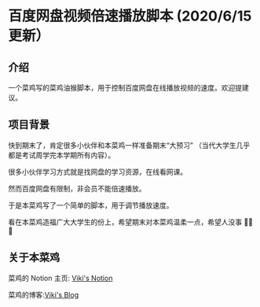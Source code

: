# 百度网盘视频倍速播放脚本 (2020/6/15 更新）

## 介绍

一个菜鸡写的菜鸡油猴脚本，用于控制百度网盘在线播放视频的速度。欢迎提建议。

## 项目背景

快到期末了，肯定很多小伙伴和本菜鸡一样准备期末“大预习” （当代大学生几乎都是考试周学完本学期所有内容）。

很多小伙伴学习方式就是找网盘的学习资源，在线看网课。

然而百度网盘有限制，非会员不能倍速播放。

于是本菜鸡写了一个简单的脚本，用于调节播放速度。

看在本菜鸡造福广大大学生的份上，希望期末对本菜鸡温柔一点，希望人没事 🙏🙏🙏

## 关于本菜鸡

菜鸡的 Notion 主页: [Viki's Notion](https://www.notion.so/vikiqaq/Viki-a4c5dd3c21a7418fb37212d25ecba3c2)

菜鸡的博客:[Viki's Blog](https://blog.vikiboss.top)
